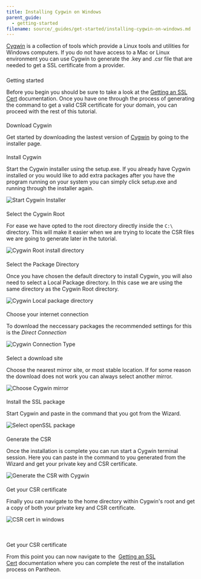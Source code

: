 ```yaml
---
title: Installing Cygwin on Windows
parent_guide:
  - getting-started
filename: source/_guides/get-started/installing-cygwin-on-windows.md
---
```


[Cygwin](http://cygwin.com/install.html) is a collection of tools which provide a Linux tools and utilities for Windows computers. If you do not have access to a Mac or Linux environment you can use Cygwin to generate the .key and .csr file that are needed to get a SSL certificate from a provider.

###Getting started

Before you begin you should be sure to take a look at the [Getting an SSL Cert](/documentation/howto/adding-a-ssl-certificate-for-secure-https-communication/) documentation. Once you have one through the process of generating the command to get a valid CSR certificate for your domain, you can proceed with the rest of this tutorial.

####Download Cygwin

Get started by downloading the lastest version of [Cygwin](http://cygwin.com/install.html) by going to the installer page. 

####Install Cygwin

Start the Cygwin installer using the setup.exe. If you already have Cygwin installed or you would like to add extra packages after you have the program running on your system you can simply click setup.exe and running through the installer again.



 ![Start Cygwin Installer](https://pantheon-systems.desk.com/customer/portal/attachments/40750)  

####Select the Cygwin Root

For ease we have opted to the root directory directly inside the `C:\` directory. This will make it easier when we are trying to locate the CSR files we are going to generate later in the tutorial.



 ![Cygwin Root install directory](https://pantheon-systems.desk.com/customer/portal/attachments/40751)  

####Select the Package Directory

Once you have chosen the default directory to install Cygwin, you will also need to select a Local Package directory. In this case we are using the same directory as the Cygwin Root directory.



 ![Cygwin Local package directory](https://pantheon-systems.desk.com/customer/portal/attachments/40752)
####Choose your internet connection

To download the neccessary packages the recommended settings for this is the _Direct Connection_



 ![Cygwin Connection Type](https://pantheon-systems.desk.com/customer/portal/attachments/40753)  

####Select a download site

Choose the nearest mirror site, or most stable location. If for some reason the download does not work you can always select another mirror.



 ![Choose Cygwin mirror](https://pantheon-systems.desk.com/customer/portal/attachments/40755)  

####Install the SSL package

Start Cygwin and paste in the command that you got from the Wizard.

 ![Select openSSL package](https://pantheon-systems.desk.com/customer/portal/attachments/40768)  

####Generate the CSR

Once the installation is complete you can run start a Cygwin terminal session. Here you can paste in the command to you generated from the Wizard and get your private key and CSR certificate.



 ![Generate the CSR with Cygwin](https://pantheon-systems.desk.com/customer/portal/attachments/40769)
####Get your CSR certificate

Finally you can navigate to the home directory within Cygwin's root and get a copy of both your private key and CSR certificate.



 ![CSR cert in windows](https://pantheon-systems.desk.com/customer/portal/attachments/40770)  

 

####Get your CSR certificate

From this point you can now navigate to the  [Getting an SSL Cert](/documentation/howto/adding-a-ssl-certificate-for-secure-https-communication/#getting-the-SSL-certificate) documentation where you can complete the rest of the installation process on Pantheon.
